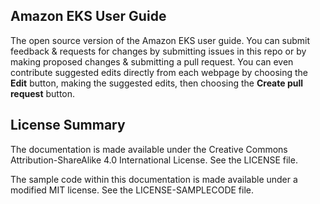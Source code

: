 ## Amazon EKS User Guide

The open source version of the Amazon EKS user guide. You can submit feedback & requests for changes by submitting issues in this repo or by making proposed changes & submitting a pull request. You can even contribute suggested edits directly from each webpage by choosing the **Edit** button, making the suggested edits, then choosing the **Create pull request** button.

## License Summary

The documentation is made available under the Creative Commons Attribution-ShareAlike 4.0 International License. See the LICENSE file.

The sample code within this documentation is made available under a modified MIT license. See the LICENSE-SAMPLECODE file.
